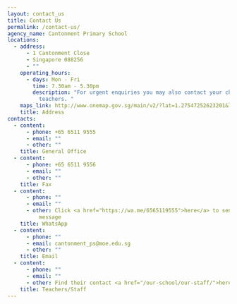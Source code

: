 ```yaml
---
layout: contact_us
title: Contact Us
permalink: /contact-us/
agency_name: Cantonment Primary School
locations:
  - address:
      - 1 Cantonment Close
      - Singapore 088256
      - ""
    operating_hours:
      - days: Mon - Fri
        time: 7.30am - 5.30pm
        description: "For urgent enquiries you may also contact your child's form
          teachers. "
    maps_link: http://www.onemap.gov.sg/main/v2/?lat=1.27547252623201&lng=103.839962631748
    title: Address
contacts:
  - content:
      - phone: +65 6511 9555
      - email: ""
      - other: ""
    title: General Office
  - content:
      - phone: +65 6511 9556
      - email: ""
      - other: ""
    title: Fax
  - content:
      - phone: ""
      - email: ""
      - other: Click <a href="https://wa.me/6565119555">here</a> to send a WhatsApp
          message
    title: WhatsApp
  - content:
      - phone: ""
      - email: cantonment_ps@moe.edu.sg
      - other: ""
    title: Email
  - content:
      - phone: ""
      - email: ""
      - other: Find their contact <a href="/our-school/our-staff/">here</a>
    title: Teachers/Staff
---
```

